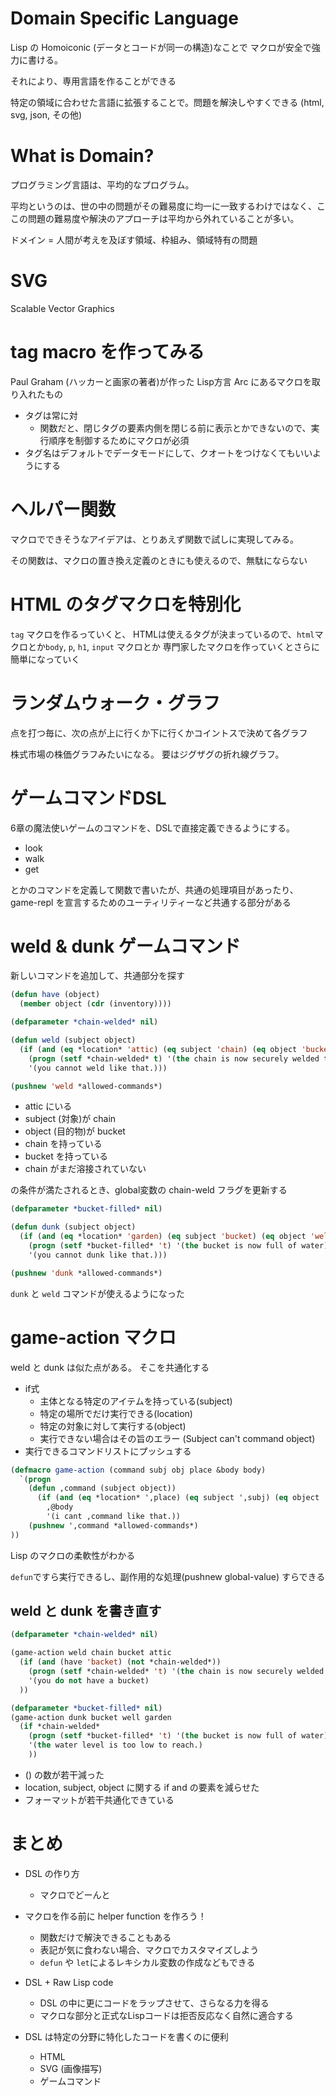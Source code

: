 # Domain Specific Language

Lisp の Homoiconic (データとコードが同一の構造)なことで
マクロが安全で強力に書ける。

それにより、専用言語を作ることができる

特定の領域に合わせた言語に拡張することで。問題を解決しやすくできる
(html, svg, json, その他)

# What is Domain?

プログラミング言語は、平均的なプログラム。

平均というのは、世の中の問題がその難易度に均一に一致するわけではなく、ここの問題の難易度や解決のアプローチは平均から外れていることが多い。

ドメイン = 人間が考えを及ぼす領域、枠組み、領域特有の問題


# SVG

Scalable Vector Graphics


# tag macro を作ってみる
Paul Graham (ハッカーと画家の著者)が作った Lisp方言 Arc にあるマクロを取り入れたもの


- タグは常に対
  - 関数だと、閉じタグの要素内側を閉じる前に表示とかできないので、実行順序を制御するためにマクロが必須
- タグ名はデフォルトでデータモードにして、クオートをつけなくてもいいようにする

# ヘルパー関数

マクロでできそうなアイデアは、とりあえず関数で試しに実現してみる。

その関数は、マクロの置き換え定義のときにも使えるので、無駄にならない

# HTML のタグマクロを特別化

`tag` マクロを作るっていくと、
HTMLは使えるタグが決まっているので、`html`マクロとか`body`, `p`, `h1`, `input` マクロとか
専門家したマクロを作っていくとさらに簡単になっていく


# ランダムウォーク・グラフ
点を打つ毎に、次の点が上に行くか下に行くかコイントスで決めて各グラフ

株式市場の株価グラフみたいになる。
要はジグザグの折れ線グラフ。


# ゲームコマンドDSL

6章の魔法使いゲームのコマンドを、DSLで直接定義できるようにする。

- look
- walk
- get

とかのコマンドを定義して関数で書いたが、共通の処理項目があったり、
game-repl を宣言するためのユーティリティーなど共通する部分がある

# weld & dunk ゲームコマンド　

新しいコマンドを追加して、共通部分を探す

```lisp
(defun have (object)
  (member object (cdr (inventory))))

(defparameter *chain-welded* nil)

(defun weld (subject object)
  (if (and (eq *location* 'attic) (eq subject 'chain) (eq object 'bucket) (have 'chain) (have 'bucket) (not *chain-welded*))
    (progn (setf *chain-welded* t) '(the chain is now securely welded to the bucket.))
    '(you cannot weld like that.)))

(pushnew 'weld *allowed-commands*)
```

- attic にいる
- subject (対象)が chain
- object (目的物)が bucket
- chain を持っている
- bucket を持っている
- chain がまだ溶接されていない

の条件が満たされるとき、global変数の chain-weld フラグを更新する

```lisp
(defparameter *bucket-filled* nil)

(defun dunk (subject object)
  (if (and (eq *location* 'garden) (eq subject 'bucket) (eq object 'well) (have 'bucket) *chain-welded*)
    (progn (setf *bucket-filled* 't) '(the bucket is now full of water))
    '(you cannot dunk like that.)))

(pushnew 'dunk *allowed-commands*)
```

`dunk` と `weld` コマンドが使えるようになった


# game-action マクロ

weld と dunk は似た点がある。
そこを共通化する

- if式
  - 主体となる特定のアイテムを持っている(subject)
  - 特定の場所でだけ実行できる(location)
  - 特定の対象に対して実行する(object)
  - 実行できない場合はその旨のエラー (Subject can't command object)
- 実行できるコマンドリストにプッシュする

```lisp
(defmacro game-action (command subj obj place &body body)
  `(progn
    (defun ,command (subject object))
      (if (and (eq *location* ',place) (eq subject ',subj) (eq object ',obj) (have 'subj))
        ,@body
        '(i cant ,command like that.))
    (pushnew ',command *allowed-commands*)
))
```

Lisp のマクロの柔軟性がわかる

`defun`ですら実行できるし、副作用的な処理(pushnew global-value) すらできる

## weld と dunk を書き直す

```lisp
(defparameter *chain-welded* nil)

(game-action weld chain bucket attic
  (if (and (have 'backet) (not *chain-welded*))
    (progn (setf *chain-welded* 't) '(the chain is now securely welded to the bucket.))
    '(you do not have a bucket)
  ))

(defparameter *bucket-filled* nil)
(game-action dunk bucket well garden
  (if *chain-welded*
    (progn (setf *bucket-filled* 't) '(the bucket is now full of water))
    '(the water level is too low to reach.)
    ))
```

- () の数が若干減った
- location, subject, object に関する if and の要素を減らせた
- フォーマットが若干共通化できている


# まとめ

- DSL の作り方
  - マクロでどーんと
- マクロを作る前に helper function を作ろう！
  - 関数だけで解決できることもある
  - 表記が気に食わない場合、マクロでカスタマイズしよう
  - `defun` や `let`によるレキシカル変数の作成などもできる

- DSL + Raw Lisp code
  - DSL の中に更にコードをラップさせて、さらなる力を得る
  - マクロな部分と正式なLispコードは拒否反応なく自然に適合する

- DSL は特定の分野に特化したコードを書くのに便利
  - HTML
  - SVG (画像描写)
  - ゲームコマンド

